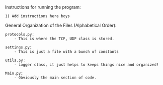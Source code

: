 Instructions for running the program:

	1) Add instructions here boys
	
General Organization of the Files (Alphabetical Order):
	
	protocols.py:
		- This is where the TCP, UDP class is stored.
	
	settings.py:
		- This is just a file with a bunch of constants
	
	utils.py:
		- Logger class, it just helps to keeps things nice and organized!
		
	Main.py:
		- Obviously the main section of code.
